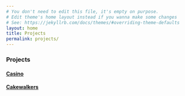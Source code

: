 ```yaml
---
# You don't need to edit this file, it's empty on purpose.
# Edit theme's home layout instead if you wanna make some changes
# See: https://jekyllrb.com/docs/themes/#overriding-theme-defaults
layout: home
title: Projects
permalink: projects/
---
```


<h3 class="projects"> Projects </h3>
<h4 class="project-header">
  <a href="https://github.com/bmangelsen/casino">Casino</a>
</h4>

<h4 class="project-header">
  <a href="https://github.com/tiy-dc-ror-2016-oct/cakewalkers">Cakewalkers</a>
</h4>
